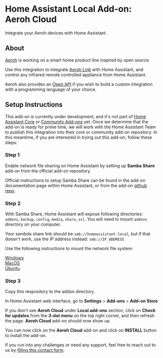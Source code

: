 # Home Assistant Local Add-on: Aeroh Cloud

Integrate your Aeroh devices with Home Assistant.

## About

[Aeroh](https://aeroh.org/) is working on a smart home product line inspired by open source.

Use this integration to integrate [Aeroh Link](https://aeroh.org/link) with Home Assistant, and control any infrared remote controlled appliance from Home Assistant.

Aeroh also provides an [Open API](https://apidocs.aeroh.org/docs/cloud/v1/) if you wish to build a custom integration with a programming language of your choice.

## Setup Instructions

This add-on is currently under development, and it's not part of [Home Assistant Core](https://www.home-assistant.io/integrations/) or [Community Add-ons](https://addons.community/) yet. Once we determine that the add-on is ready for prime time, we will work with the Home Assistant Team to publish this integration into their core or community add-on repository. In this meantime, if you are interested in trying out this add-on, follow these steps:

### Step 1

Enable network file sharing on Home Assistant by setting up **Samba Share** add-on from the official add-on repository.

Official instructions to setup Samba Share can be found in the add-on documentation page within Home Assistant, or from the add-on [github repo](https://github.com/home-assistant/addons/blob/master/samba/DOCS.md).

### Step 2

With Samba Share, Home Assistant will expose following directories: `addons`, `backup`, `config`, `media`, `share`, `ssl`. You will need to mount `addons` directory on your computer.

Your sambda share link should be `smb://homeassistant.local`, but if that doesn't work, use the IP address instead: `smb://IP_ADDRESS`

Use the following instructions to mount the network file system:

[Windows](https://www.techrepublic.com/article/how-to-connect-to-linux-samba-shares-from-windows-10/)<br>
[MacOS](https://ag.montana.edu/it/support/smb-macs.html)<br>
[Ubuntu](https://askubuntu.com/questions/486450/how-to-connect-to-smb)

### Step 3

Copy this respository to the addon directory.

In Home Assistant web interface, go to **Settings** > **Add-ons** > **Add-on Store**

If you don't see **Aeroh Cloud** under **Local add-ons** section, click on **Check for updates** from the **3-dot menu** on the top right corner, and then refresh the page. **Aeroh Cloud** add-on should now show up.

You can now click on the **Aeroh Cloud** add-on and click on **INSTALL** button to install the add-on.


If you run into any challenges or need any support, feel free to reach out to us by [filling this contact form](https://aeroh.org/contact).



